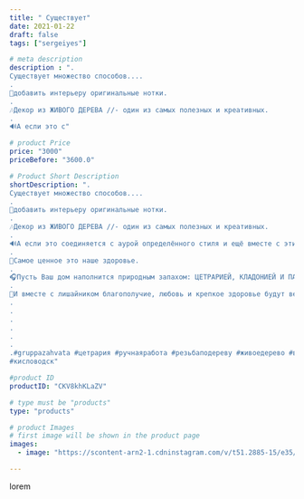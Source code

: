 ```yaml
---
title: " Существует"
date: 2021-01-22
draft: false
tags: ["sergeiyes"]

# meta description
description : ".
Существует множество способов....
.
🎼добавить интерьеру оригинальные нотки.
.
🎶Декор из ЖИВОГО ДЕРЕВА //- один из самых полезных и креативных.
.
🔊А если это с"

# product Price
price: "3000"
priceBefore: "3600.0"

# Product Short Description
shortDescription: ".
Существует множество способов....
.
🎼добавить интерьеру оригинальные нотки.
.
🎶Декор из ЖИВОГО ДЕРЕВА //- один из самых полезных и креативных.
.
🔊А если это соединяется с аурой определённого стиля и ещё вместе с этим добавляется комфорт и здоровье, то результат превзойдет все ожидания.
.
🔔Самое ценное это наше здоровье. 
.
🎧Пусть Ваш дом наполнится природным запахом: ЦЕТРАРИЕЙ, КЛАДОНИЕЙ И ПАРМЕЛИЕЙ, т.е. ИСЛАНДСКИМ МХОМ.
.
🎵И вместе с лишайником благополучие, любовь и крепкое здоровье будут вечными спутниками по жизни.
.
.
.
.
.
.
.#gruppazahvata #цетрария #ручнаяработа #резьбаподереву #живоедерево #вестивсети #исландскиймох #пятигорск #КРЫМ #Севастополь #sergeystar #железноводск #ставрополь #антисептик #подарок #cetrariya #grad_masterov #друзья #сувенир #природныйантибиотик #купитьцетрарию #zotzon #лучшийподарок #необыкновнныйподарок 
#кисловодск"

#product ID
productID: "CKV8khKLaZV"

# type must be "products"
type: "products"

# product Images
# first image will be shown in the product page
images:
  - image: "https://scontent-arn2-1.cdninstagram.com/v/t51.2885-15/e35/s1080x1080/141414177_233669688365762_8853572651610538516_n.jpg?tp=1&_nc_ht=scontent-arn2-1.cdninstagram.com&_nc_cat=102&_nc_ohc=QOrfDT7BDfcAX9sucy4&ccb=7-4&oh=c63febc4bda67e286ccf682f6e52b95c&oe=608371FD&_nc_sid=86f79a&ig_cache_key=MjQ5MjE2NDM2MTExNTUxMDM1Nw%3D%3D.2-ccb7-4"

---
```

lorem
